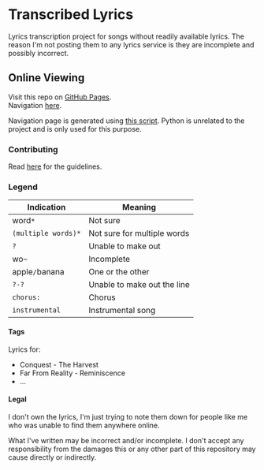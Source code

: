 # Transcribed Lyrics
Lyrics transcription project for songs without readily available lyrics. The reason I'm not posting them to any lyrics service is they are incomplete and possibly incorrect.

## Online Viewing
Visit this repo on [GitHub Pages](https://kittenparry.github.io/transcribed-lyrics/).    
Navigation [here](https://kittenparry.github.io/transcribed-lyrics/Bands/Navigation).

Navigation page is generated using [this script](https://github.com/kittenparry/transcribed-lyrics/blob/master/Extras/navigation_generator.py). Python is unrelated to the project and is only used for this purpose.

### Contributing
Read [here](CONTRIBUTING.md) for the guidelines.

### Legend
Indication | Meaning
-|-
word`*` | Not sure
`(multiple words)*` | Not sure for multiple words
`?` | Unable to make out
wo`~` | Incomplete
apple`/`banana | One or the other
`?-?` | Unable to make out the line
`chorus:` | Chorus
`instrumental` | Instrumental song

#### Tags
Lyrics for:
* Conquest - The Harvest
* Far From Reality - Reminiscence
* ...

#### Legal
I don't own the lyrics, I'm just trying to note them down for people like me who was unable to find them anywhere online.

What I've written may be incorrect and/or incomplete. I don't accept any responsibility from the damages  this or any other part of this repository may cause directly or indirectly.
